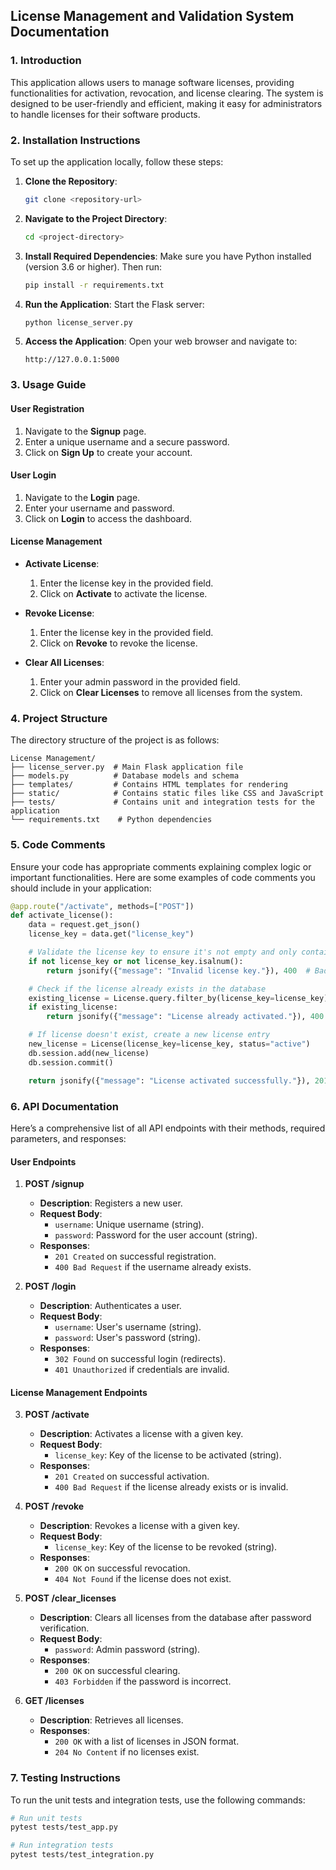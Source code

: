 ## License Management and Validation System Documentation

### 1. Introduction

This application allows users to manage software licenses, providing functionalities for activation, revocation, and license clearing. The system is designed to be user-friendly and efficient, making it easy for administrators to handle licenses for their software products.

### 2. Installation Instructions

To set up the application locally, follow these steps:

1. **Clone the Repository**:
   ```bash
   git clone <repository-url>
   ```

2. **Navigate to the Project Directory**:
   ```bash
   cd <project-directory>
   ```

3. **Install Required Dependencies**:
   Make sure you have Python installed (version 3.6 or higher). Then run:
   ```bash
   pip install -r requirements.txt
   ```

4. **Run the Application**:
   Start the Flask server:
   ```bash
   python license_server.py
   ```

5. **Access the Application**:
   Open your web browser and navigate to:
   ```
   http://127.0.0.1:5000
   ```

### 3. Usage Guide

#### User Registration
1. Navigate to the **Signup** page.
2. Enter a unique username and a secure password.
3. Click on **Sign Up** to create your account.

#### User Login
1. Navigate to the **Login** page.
2. Enter your username and password.
3. Click on **Login** to access the dashboard.

#### License Management
- **Activate License**:
  1. Enter the license key in the provided field.
  2. Click on **Activate** to activate the license.

- **Revoke License**:
  1. Enter the license key in the provided field.
  2. Click on **Revoke** to revoke the license.

- **Clear All Licenses**:
  1. Enter your admin password in the provided field.
  2. Click on **Clear Licenses** to remove all licenses from the system.

### 4. Project Structure

The directory structure of the project is as follows:

```
License Management/
├── license_server.py  # Main Flask application file
├── models.py          # Database models and schema
├── templates/         # Contains HTML templates for rendering
├── static/            # Contains static files like CSS and JavaScript
├── tests/             # Contains unit and integration tests for the application
└── requirements.txt    # Python dependencies
```

### 5. Code Comments

Ensure your code has appropriate comments explaining complex logic or important functionalities. Here are some examples of code comments you should include in your application:

```python
@app.route("/activate", methods=["POST"])
def activate_license():
    data = request.get_json()
    license_key = data.get("license_key")

    # Validate the license key to ensure it's not empty and only contains alphanumeric characters
    if not license_key or not license_key.isalnum():
        return jsonify({"message": "Invalid license key."}), 400  # Bad Request

    # Check if the license already exists in the database
    existing_license = License.query.filter_by(license_key=license_key).first()
    if existing_license:
        return jsonify({"message": "License already activated."}), 400  # Bad Request

    # If license doesn't exist, create a new license entry
    new_license = License(license_key=license_key, status="active")
    db.session.add(new_license)
    db.session.commit()

    return jsonify({"message": "License activated successfully."}), 201  # Created
```

### 6. API Documentation

Here’s a comprehensive list of all API endpoints with their methods, required parameters, and responses:

#### **User Endpoints**

1. **POST /signup**
   - **Description**: Registers a new user.
   - **Request Body**:
     - `username`: Unique username (string).
     - `password`: Password for the user account (string).
   - **Responses**:
     - `201 Created` on successful registration.
     - `400 Bad Request` if the username already exists.

2. **POST /login**
   - **Description**: Authenticates a user.
   - **Request Body**:
     - `username`: User's username (string).
     - `password`: User's password (string).
   - **Responses**:
     - `302 Found` on successful login (redirects).
     - `401 Unauthorized` if credentials are invalid.

#### **License Management Endpoints**

3. **POST /activate**
   - **Description**: Activates a license with a given key.
   - **Request Body**:
     - `license_key`: Key of the license to be activated (string).
   - **Responses**:
     - `201 Created` on successful activation.
     - `400 Bad Request` if the license already exists or is invalid.

4. **POST /revoke**
   - **Description**: Revokes a license with a given key.
   - **Request Body**:
     - `license_key`: Key of the license to be revoked (string).
   - **Responses**:
     - `200 OK` on successful revocation.
     - `404 Not Found` if the license does not exist.

5. **POST /clear_licenses**
   - **Description**: Clears all licenses from the database after password verification.
   - **Request Body**:
     - `password`: Admin password (string).
   - **Responses**:
     - `200 OK` on successful clearing.
     - `403 Forbidden` if the password is incorrect.

6. **GET /licenses**
   - **Description**: Retrieves all licenses.
   - **Responses**:
     - `200 OK` with a list of licenses in JSON format.
     - `204 No Content` if no licenses exist.

### 7. Testing Instructions

To run the unit tests and integration tests, use the following commands:

```bash
# Run unit tests
pytest tests/test_app.py

# Run integration tests
pytest tests/test_integration.py
```
